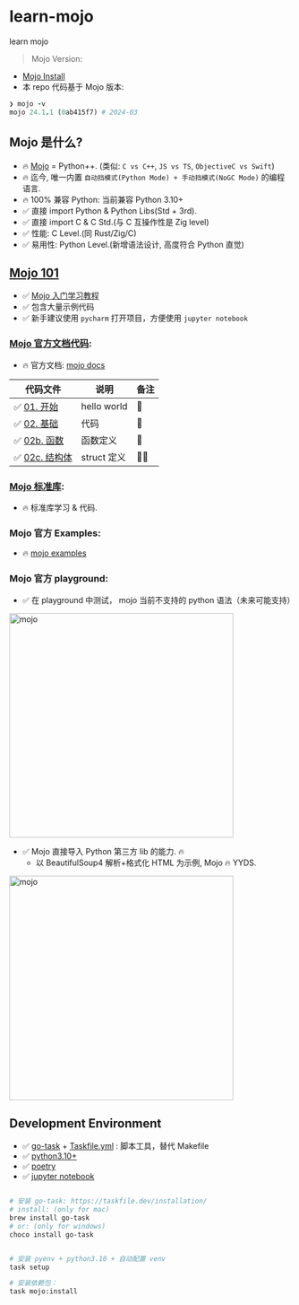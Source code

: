 # learn-mojo

learn mojo

> Mojo Version:

- [Mojo Install](https://developer.modular.com/download)
- 本 repo 代码基于 Mojo 版本:

```ruby
❯ mojo -v
mojo 24.1.1 (0ab415f7) # 2024-03

```

## Mojo 是什么?

- 🔥 [Mojo](https://docs.modular.com/mojo/why-mojo.html) = Python++. (类似: `C vs C++`, `JS vs TS`, `ObjectiveC vs Swift`)
- 🔥 迄今, 唯一内置 `自动挡模式(Python Mode) + 手动挡模式(NoGC Mode)` 的编程语言.
- 🔥 100% 兼容 Python: 当前兼容 Python 3.10+
- ✅️ 直接 import Python & Python Libs(Std + 3rd).
- ✅️ 直接 import C & C Std.(与 C 互操作性是 Zig level)
- ✅ 性能: C Level.(同 Rust/Zig/C)
- ✅ 易用性: Python Level.(新增语法设计, 高度符合 Python 直觉)

## [Mojo 101](./packages/mojo101/)

- ✅️ [Mojo 入门学习教程](packages/mojo101)
- ✅️ 包含大量示例代码
- ✅️ 新手建议使用 `pycharm` 打开项目，方便使用 `jupyter notebook`

### [Mojo 官方文档代码](./packages/mojo-manual/):

- 🔥 官方文档: [mojo docs](https://docs.modular.com/mojo/manual/basics.html)

| 代码文件                                                            | 说明        | 备注 |
| ------------------------------------------------------------------- | ----------- | ---- |
| ✅ [01. 开始](packages/mojo-manual/src/mojo_manual/try_01.mojo)     | hello world | 🌟   |
| ✅ [02. 基础](packages/mojo-manual/src/mojo_manual/try_02.mojo)     | 代码        | 🌟   |
| ✅ [02b. 函数](packages/mojo-manual/src/mojo_manual/try_02b.mojo)   | 函数定义    | 🌟   |
| ✅ [02c. 结构体](packages/mojo-manual/src/mojo_manual/try_02c.mojo) | struct 定义 | 🌟🌟 |

### [Mojo 标准库](./packages/mojo-std/):

- 🔥 标准库学习 & 代码.

### Mojo 官方 Examples:

- 🔥 [mojo examples](https://github.com/modularml/mojo/tree/main/examples)

### Mojo 官方 playground:

- ✅️ 在 playground 中测试， mojo 当前不支持的 python 语法（未来可能支持）

<img width="400"  src="docs/img/img.png"  alt="mojo"/>

- ✅️ Mojo 直接导入 Python 第三方 lib 的能力. 🔥️
  - 以 BeautifulSoup4 解析+格式化 HTML 为示例, Mojo 🔥️ YYDS.

<img width="400"  src="docs/img/img2.png"  alt="mojo"/>

## Development Environment

- ✅️ [go-task](https://taskfile.dev/) + [Taskfile.yml](Taskfile.yml) : 脚本工具，替代 Makefile
- ✅️ [python3.10+](https://www.python.org/downloads/)
- ✅️ [poetry](https://python-poetry.org/docs/)
- ✅️ [jupyter notebook](https://jupyter.org/install)

```bash

# 安装 go-task: https://taskfile.dev/installation/
# install: (only for mac)
brew install go-task
# or: (only for windows)
choco install go-task


# 安装 pyenv + python3.10 + 自动配置 venv
task setup

# 安装依赖包：
task mojo:install

```
